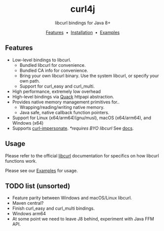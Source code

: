 <h1 align="center">curl4j</h1>
<p align="center">
libcurl bindings for Java 8+
</p>
<p align="center">
    <a href="#features">Features</a> &nbsp;&bull;&nbsp;
    <a href="docs/INSTALLING.md">Installation</a> &nbsp;&bull;&nbsp;
    <a href="docs/EXAMPLES.md">Examples</a>
</p>

## Features

- Low-level bindings to libcurl.
    - Bundled libcurl for convenience.
    - Bundled CA info for convenience.
    - Bring your own libcurl binary. Use the system libcurl, or specify your own path.
    - Support for curl_easy and curl_multi.
- High performance, extremely low overhead
- High-level bindings via [Quack](https://github.com/covers1624/Quack) httpapi abstraction.
- Provides native memory management primitives for..
    - Wrapping/reading/writing native memory.
    - Java safe, native callback function pointers.
- Support for Linux (x64/arm64)(gnu/musl), macOS (x64/arm64), and Windows (x64)
- Supports [curl-impersonate](https://github.com/lwthiker/curl-impersonate). _*requires BYO libcurl_ See [docs](docs/EXAMPLES.md#curl-impersonate).

## Usage

Please refer to the official [libcurl](https://curl.se/libcurl/c/) documentation for specifics
on how libcurl functions work.

Please see our [Examples](docs/EXAMPLES.md) for usage.

## TODO list (unsorted)

- Feature parity between Windows and macOS/Linux libcurl.
- Maven central?
- Finish curl_easy and curl_multi bindings.
- Windows arm64
- At some point we need to leave J8 behind, experiment with Java FFM API.

